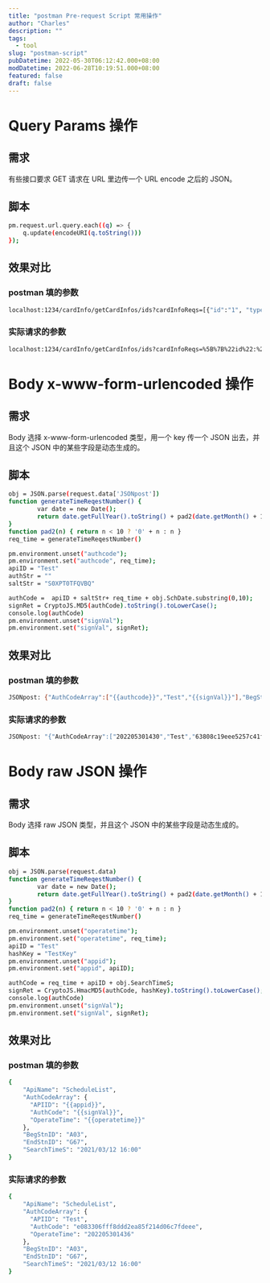 ```yaml
---
title: "postman Pre-request Script 常用操作"
author: "Charles"
description: ""
tags:
  - tool
slug: "postman-script"
pubDatetime: 2022-05-30T06:12:42.000+08:00
modDatetime: 2022-06-28T10:19:51.000+08:00
featured: false
draft: false
---
```


# Query Params 操作

## 需求

有些接口要求 GET 请求在 URL 里边传一个 URL encode 之后的 JSON。

## 脚本

```bash
pm.request.url.query.each((q) => {
    q.update(encodeURI(q.toString()))
});
```

## 效果对比

### postman 填的参数

```bash
localhost:1234/cardInfo/getCardInfos/ids?cardInfoReqs=[{"id":"1", "type":111}]
```

### 实际请求的参数

```bash
localhost:1234/cardInfo/getCardInfos/ids?cardInfoReqs=%5B%7B%22id%22:%221%22,%20%22type%22:111%7D%5D
```

# Body x-www-form-urlencoded 操作

## 需求

Body 选择 x-www-form-urlencoded 类型，用一个 key 传一个 JSON 出去，并且这个 JSON 中的某些字段是动态生成的。

## 脚本

```bash
obj = JSON.parse(request.data['JSONpost'])
function generateTimeReqestNumber() {
        var date = new Date();
        return date.getFullYear().toString() + pad2(date.getMonth() + 1) + pad2(date.getDate()) + pad2(date.getHours()) + pad2(date.getMinutes());
}
function pad2(n) { return n < 10 ? '0' + n : n }
req_time = generateTimeReqestNumber()

pm.environment.unset("authcode");
pm.environment.set("authcode", req_time);
apiID = "Test"
authStr = ""
saltStr = "S0XPT0TFQVBQ"

authCode =  apiID + saltStr+ req_time + obj.SchDate.substring(0,10);
signRet = CryptoJS.MD5(authCode).toString().toLowerCase();
console.log(authCode)
pm.environment.unset("signVal");
pm.environment.set("signVal", signRet);
```

## 效果对比

### postman 填的参数

```bash
JSONpost: {"AuthCodeArray":["{{authcode}}","Test","{{signVal}}"],"BegStnid":"046002","EndStnid":"012004","SchDate":"2021-03-12"}
```

### 实际请求的参数

```bash
JSONpost: "{"AuthCodeArray":["202205301430","Test","63808c19eee5257c41f7a86bbb1dbe2"],"BegStnid":"046002","EndStnid":"012004","SchDate":"2021-03-12"}"
```

# Body raw JSON 操作

## 需求

Body 选择 raw JSON 类型，并且这个 JSON 中的某些字段是动态生成的。

## 脚本

```bash
obj = JSON.parse(request.data)
function generateTimeReqestNumber() {
        var date = new Date();
        return date.getFullYear().toString() + pad2(date.getMonth() + 1) + pad2(date.getDate()) + pad2(date.getHours()) + pad2(date.getMinutes());
}
function pad2(n) { return n < 10 ? '0' + n : n }
req_time = generateTimeReqestNumber()

pm.environment.unset("operatetime");
pm.environment.set("operatetime", req_time);
apiID = "Test"
hashKey = "TestKey"
pm.environment.unset("appid");
pm.environment.set("appid", apiID);

authCode = req_time + apiID + obj.SearchTimeS;
signRet = CryptoJS.HmacMD5(authCode, hashKey).toString().toLowerCase();
console.log(authCode)
pm.environment.unset("signVal");
pm.environment.set("signVal", signRet);
```

## 效果对比

### postman 填的参数

```bash
{
    "ApiName": "ScheduleList",
    "AuthCodeArray": {
      "APIID": "{{appid}}",
      "AuthCode": "{{signVal}}",
      "OperateTime": "{{operatetime}}"
    },
    "BegStnID": "A03",
    "EndStnID": "G67",
    "SearchTimeS": "2021/03/12 16:00"
}
```

### 实际请求的参数

```bash
{
    "ApiName": "ScheduleList",
    "AuthCodeArray": {
      "APIID": "Test",
      "AuthCode": "e083306fff8ddd2ea85f214d06c7fdeee",
      "OperateTime": "202205301436"
    },
    "BegStnID": "A03",
    "EndStnID": "G67",
    "SearchTimeS": "2021/03/12 16:00"
}
```
